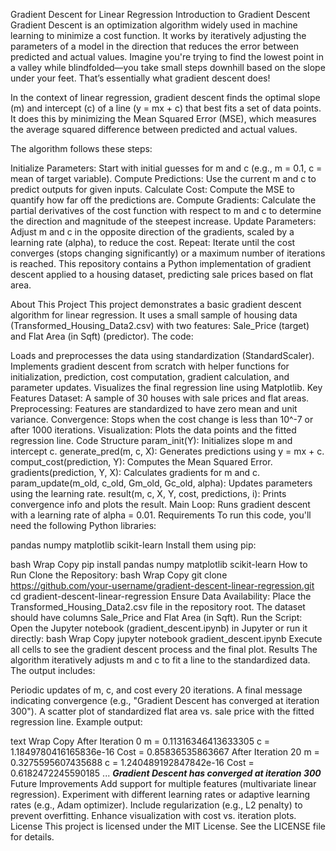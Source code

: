 Gradient Descent for Linear Regression
Introduction to Gradient Descent
Gradient Descent is an optimization algorithm widely used in machine learning to minimize a cost function. It works by iteratively adjusting the parameters of a model in the direction that reduces the error between predicted and actual values. Imagine you're trying to find the lowest point in a valley while blindfolded—you take small steps downhill based on the slope under your feet. That’s essentially what gradient descent does!

In the context of linear regression, gradient descent finds the optimal slope (m) and intercept (c) of a line (y = mx + c) that best fits a set of data points. It does this by minimizing the Mean Squared Error (MSE), which measures the average squared difference between predicted and actual values.

The algorithm follows these steps:

Initialize Parameters: Start with initial guesses for m and c (e.g., m = 0.1, c = mean of target variable).
Compute Predictions: Use the current m and c to predict outputs for given inputs.
Calculate Cost: Compute the MSE to quantify how far off the predictions are.
Compute Gradients: Calculate the partial derivatives of the cost function with respect to m and c to determine the direction and magnitude of the steepest increase.
Update Parameters: Adjust m and c in the opposite direction of the gradients, scaled by a learning rate (alpha), to reduce the cost.
Repeat: Iterate until the cost converges (stops changing significantly) or a maximum number of iterations is reached.
This repository contains a Python implementation of gradient descent applied to a housing dataset, predicting sale prices based on flat area.

About This Project
This project demonstrates a basic gradient descent algorithm for linear regression. It uses a small sample of housing data (Transformed_Housing_Data2.csv) with two features: Sale_Price (target) and Flat Area (in Sqft) (predictor). The code:

Loads and preprocesses the data using standardization (StandardScaler).
Implements gradient descent from scratch with helper functions for initialization, prediction, cost computation, gradient calculation, and parameter updates.
Visualizes the final regression line using Matplotlib.
Key Features
Dataset: A sample of 30 houses with sale prices and flat areas.
Preprocessing: Features are standardized to have zero mean and unit variance.
Convergence: Stops when the cost change is less than 10^-7 or after 1000 iterations.
Visualization: Plots the data points and the fitted regression line.
Code Structure
param_init(Y): Initializes slope m and intercept c.
generate_pred(m, c, X): Generates predictions using y = mx + c.
comput_cost(prediction, Y): Computes the Mean Squared Error.
gradients(prediction, Y, X): Calculates gradients for m and c.
param_update(m_old, c_old, Gm_old, Gc_old, alpha): Updates parameters using the learning rate.
result(m, c, X, Y, cost, predictions, i): Prints convergence info and plots the result.
Main Loop: Runs gradient descent with a learning rate of alpha = 0.01.
Requirements
To run this code, you'll need the following Python libraries:

pandas
numpy
matplotlib
scikit-learn
Install them using pip:

bash
Wrap
Copy
pip install pandas numpy matplotlib scikit-learn
How to Run
Clone the Repository:
bash
Wrap
Copy
git clone https://github.com/your-username/gradient-descent-linear-regression.git
cd gradient-descent-linear-regression
Ensure Data Availability:
Place the Transformed_Housing_Data2.csv file in the repository root.
The dataset should have columns Sale_Price and Flat Area (in Sqft).
Run the Script:
Open the Jupyter notebook (gradient_descent.ipynb) in Jupyter or run it directly:
bash
Wrap
Copy
jupyter notebook gradient_descent.ipynb
Execute all cells to see the gradient descent process and the final plot.
Results
The algorithm iteratively adjusts m and c to fit a line to the standardized data. The output includes:

Periodic updates of m, c, and cost every 20 iterations.
A final message indicating convergence (e.g., "Gradient Descent has converged at iteration 300").
A scatter plot of standardized flat area vs. sale price with the fitted regression line.
Example output:

text
Wrap
Copy
After Iteration 0 m = 0.11316346413633305 c = 1.1849780416165836e-16 Cost = 0.85836535863667
After Iteration 20 m = 0.3275595607435688 c = 1.240489192847842e-16 Cost = 0.6182472245590185
...
***Gradient Descent has converged at iteration 300***
Future Improvements
Add support for multiple features (multivariate linear regression).
Experiment with different learning rates or adaptive learning rates (e.g., Adam optimizer).
Include regularization (e.g., L2 penalty) to prevent overfitting.
Enhance visualization with cost vs. iteration plots.
License
This project is licensed under the MIT License. See the LICENSE file for details.